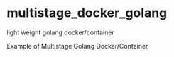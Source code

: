 # multistage_docker_golang
light weight golang docker/container

Example of Multistage Golang Docker/Container

